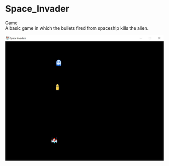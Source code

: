 # Space_Invader
<p>Game<br>
A basic game in which the bullets fired from spaceship kills the alien.</p>
<img src="https://github.com/SanchitaChavan/Space_Invader/blob/master/SpaceInvaders.jpg"></img>
